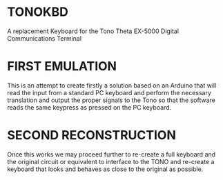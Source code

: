 # TONOKBD
A replacement Keyboard for the Tono Theta EX-5000 Digital Communications Terminal

# FIRST EMULATION
This is an attempt to create firstly a solution based on an Arduino that will read the input from a standard PC keyboard and perform the necessary translation and output the proper signals to the Tono so that the software reads the same keypress as pressed on the PC
keyboard.

# SECOND RECONSTRUCTION
Once this works we may proceed further to re-create a full keyboard and the original circuit or equivalent to interface to the TONO and re-create a keyboard that looks and behaves as close to the original as possible.
